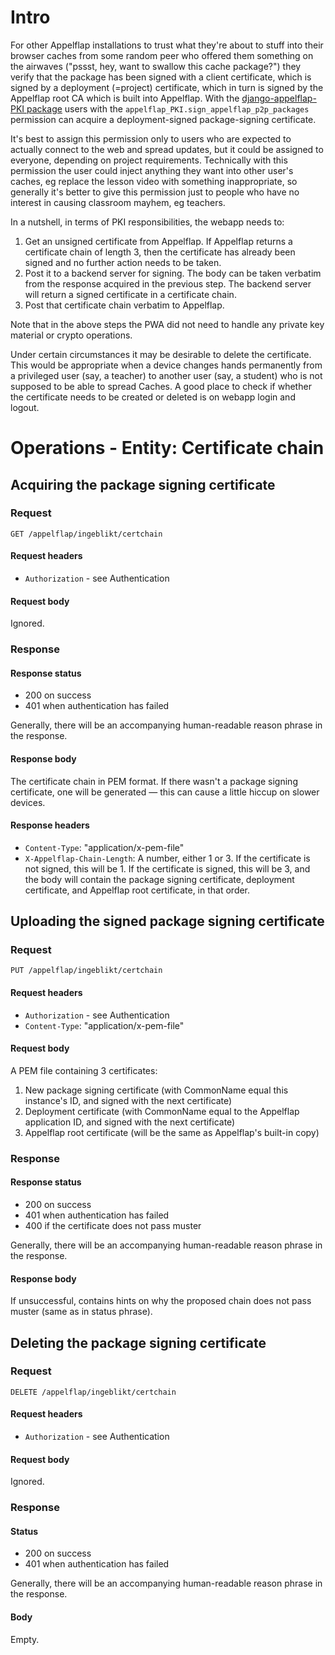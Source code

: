 # Intro

For other Appelflap installations to trust what they're about to stuff into their browser caches from some random peer who offered them something on the airwaves ("pssst, hey, want to swallow this cache package?") they verify that the package has been signed with a client certificate, which is signed by a deployment (=project) certificate, which in turn is signed by the Appelflap root CA which is built into Appelflap.
With the [django-appelflap-PKI package](https://github.com/blinkingtwelve/django-appelflap-PKI) users with the `appelflap_PKI.sign_appelflap_p2p_packages`  permission can acquire a deployment-signed package-signing certificate.

It's best to assign this permission only to users who are expected to actually connect to the web and spread updates, but it could be assigned to everyone, depending on project requirements. Technically with this permission the user could inject anything they want into other user's caches, eg replace the lesson video with something inappropriate, so generally it's better to give this permission just to people who have no interest in causing classroom mayhem, eg teachers.

In a nutshell, in terms of PKI responsibilities, the webapp needs to:

1. Get an unsigned certificate from Appelflap. If Appelflap returns a certificate chain of length 3, then the certificate has already been signed and no further action needs to be taken.
2. Post it to a backend server for signing. The body can be taken verbatim from the response acquired in the previous step. The backend server will return a signed certificate in a certificate chain.
3. Post that certificate chain verbatim to Appelflap.

Note that in the above steps the PWA did not need to handle any private key material or crypto operations.

Under certain circumstances it may be desirable to delete the certificate. This would be appropriate when a device changes hands permanently from a privileged user (say, a teacher) to another user (say, a student) who is not supposed to be able to spread Caches. A good place to check if whether the certificate needs to be created or deleted is on webapp login and logout.


# Operations - Entity: Certificate chain

## Acquiring the package signing certificate

### Request
```
GET /appelflap/ingeblikt/certchain
```

#### Request headers
- `Authorization` - see Authentication

#### Request body

Ignored.

### Response

#### Response status
- 200 on success
- 401 when authentication has failed

Generally, there will be an accompanying human-readable reason phrase in the response.

#### Response body

The certificate chain in PEM format. If there wasn't a package signing certificate, one will be generated — this can cause a little hiccup on slower devices.

#### Response headers
- `Content-Type`: "application/x-pem-file"
- `X-Appelflap-Chain-Length`: A number, either 1 or 3. If the certificate is not signed, this will be 1. If the certificate is signed, this will be 3, and the body will contain the package signing certificate, deployment certificate, and Appelflap root certificate, in that order.


## Uploading the signed package signing certificate

### Request
```
PUT /appelflap/ingeblikt/certchain
```

#### Request headers
- `Authorization` - see Authentication
- `Content-Type`: "application/x-pem-file"

#### Request body

A PEM file containing 3 certificates:

1. New package signing certificate (with CommonName equal this instance's ID, and signed with the next certificate)
2. Deployment certificate (with CommonName equal to the Appelflap application ID, and signed with the next certificate)
3. Appelflap root certificate (will be the same as Appelflap's built-in copy)

### Response

#### Response status
- 200 on success
- 401 when authentication has failed
- 400 if the certificate does not pass muster

Generally, there will be an accompanying human-readable reason phrase in the response.

#### Response body

If unsuccessful, contains hints on why the proposed chain does not pass muster (same as in status phrase).



## Deleting the package signing certificate

### Request
```
DELETE /appelflap/ingeblikt/certchain
```
#### Request headers
- `Authorization` - see Authentication

#### Request body

Ignored.

### Response

#### Status
- 200 on success
- 401 when authentication has failed

Generally, there will be an accompanying human-readable reason phrase in the response.

#### Body

Empty.